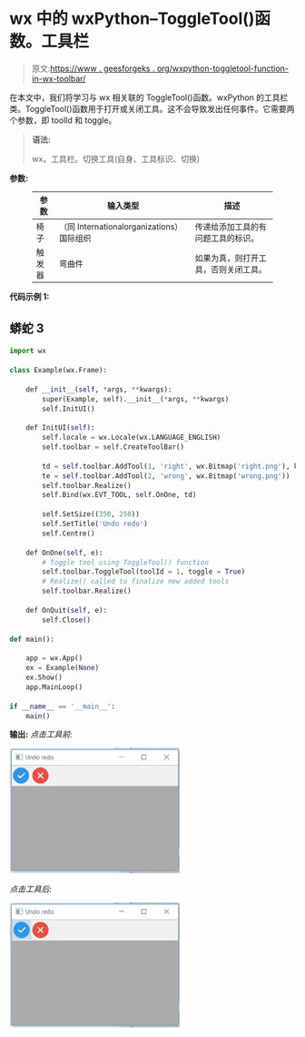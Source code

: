 # wx 中的 wxPython–ToggleTool()函数。工具栏

> 原文:[https://www . geesforgeks . org/wxpython-toggletool-function-in-wx-toolbar/](https://www.geeksforgeeks.org/wxpython-toggletool-function-in-wx-toolbar/)

在本文中，我们将学习与 wx 相关联的 ToggleTool()函数。wxPython 的工具栏类。ToggleTool()函数用于打开或关闭工具。这不会导致发出任何事件。它需要两个参数，即 toolId 和 toggle。

> **语法:**
> 
> wx。工具栏。切换工具(自身、工具标识、切换)

**参数:**

<figure class="table">

| 参数 | 输入类型 | 描述 |
| --- | --- | --- |
| 椅子 | （同 Internationalorganizations）国际组织 | 传递给添加工具的有问题工具的标识。 |
| 触发器 | 弯曲件 | 如果为真，则打开工具，否则关闭工具。 |

</figure>

**代码示例 1:**

## 蟒蛇 3

```py
import wx

class Example(wx.Frame):

    def __init__(self, *args, **kwargs):
        super(Example, self).__init__(*args, **kwargs)
        self.InitUI()

    def InitUI(self):
        self.locale = wx.Locale(wx.LANGUAGE_ENGLISH)
        self.toolbar = self.CreateToolBar()

        td = self.toolbar.AddTool(1, 'right', wx.Bitmap('right.png'), kind = wx.ITEM_CHECK)
        te = self.toolbar.AddTool(2, 'wrong', wx.Bitmap('wrong.png'))
        self.toolbar.Realize()
        self.Bind(wx.EVT_TOOL, self.OnOne, td)

        self.SetSize((350, 250))
        self.SetTitle('Undo redo')
        self.Centre()

    def OnOne(self, e):
        # Toggle tool using ToggleTool() function
        self.toolbar.ToggleTool(toolId = 1, toggle = True)
        # Realize() called to finalize new added tools
        self.toolbar.Realize()

    def OnQuit(self, e):
        self.Close()

def main():

    app = wx.App()
    ex = Example(None)
    ex.Show()
    app.MainLoop()

if __name__ == '__main__':
    main()
```

**输出:**
*点击工具前:*

![](img/a8f919fe6c87197182934d5c3beb6e73.png)

*点击工具后:*

![](img/6d40215163025c4f8e74a6ea45a853f5.png)